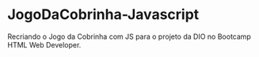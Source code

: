 # JogoDaCobrinha-Javascript
Recriando o Jogo da Cobrinha com JS para o projeto da DIO no Bootcamp HTML Web Developer.
